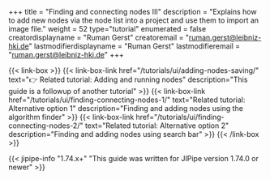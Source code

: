 +++
title = "Finding and connecting nodes III"
description = "Explains how to add new nodes via the node list into a project and use them to import an image file."
weight = 52
type="tutorial"
enumerated = false
creatordisplayname = "Ruman Gerst"
creatoremail = "ruman.gerst@leibniz-hki.de"
lastmodifierdisplayname = "Ruman Gerst"
lastmodifieremail = "ruman.gerst@leibniz-hki.de"
+++

{{< link-box >}}
    {{< link-box-link href="/tutorials/ui/adding-nodes-saving/" text="👉 Related tutorial: Adding and running nodes" description="This guide is a followup of another tutorial" >}}
    {{< link-box-link href="/tutorials/ui/finding-connecting-nodes-1/" text="Related tutorial: Alternative option 1" description="Finding and adding nodes using the algorithm finder" >}}
    {{< link-box-link href="/tutorials/ui/finding-connecting-nodes-2/" text="Related tutorial: Alternative option 2" description="Finding and adding nodes using search bar" >}}
{{< /link-box >}}

{{< jipipe-info "1.74.x+" "This guide was written for JIPipe version 1.74.0 or newer" >}}